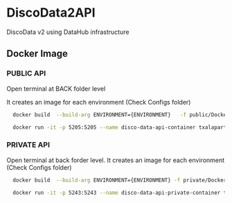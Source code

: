 # DiscoData2API
DiscoData v2 using DataHub infrastructure

## Docker Image

### PUBLIC API

Open terminal at BACK folder level

It creates an image for each environment (Check Configs folder)

```bash
  docker build  --build-arg ENVIRONMENT={ENVIRONMENT}   -f public/Dockerfile -t txalaparta/disco-data-api_(ENVIRONMENT) .
```
```bash
  docker run -it -p 5205:5205 --name disco-data-api-container txalaparta/disco-data-api_(ENVIRONMENT)
```

### PRIVATE API
Open terminal at back forder level.
It creates an image for each environment (Check Configs folder)


```bash
  docker build  --build-arg ENVIRONMENT={ENVIRONMENT} -f private/Dockerfile -t txalaparta/disco-data-api-private_(ENVIRONMENT) .
```
```bash
  docker run -it -p 5243:5243 --name disco-data-api-private-container txalaparta/disco-data-api-private_(ENVIRONMENT)
```
